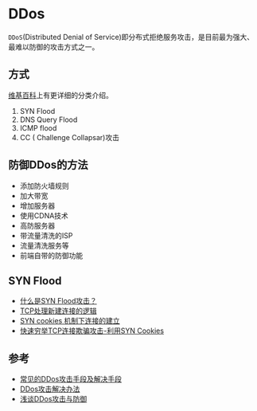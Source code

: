 # DDos

`DDoS`(Distributed Denial of Service)即分布式拒绝服务攻击，是目前最为强大、最难以防御的攻击方式之一。

## 方式

[维基百科](https://zh.wikipedia.org/wiki/%E9%98%BB%E6%96%B7%E6%9C%8D%E5%8B%99%E6%94%BB%E6%93%8A#%E6%94%BB%E5%87%BB%E6%96%B9%E5%BC%8F)上有更详细的分类介绍。

1. SYN Flood
2. DNS Query Flood
3. ICMP flood
4. CC ( Challenge Collapsar)攻击

## 防御DDos的方法

- 添加防火墙规则
- 加大带宽
- 增加服务器
- 使用CDNA技术
- 高防服务器
- 带流量清洗的ISP
- 流量清洗服务等
- 前端自带的防御功能

## SYN Flood

- [什么是SYN Flood攻击？](https://zhuanlan.zhihu.com/p/29539671)
- [TCP处理新建连接的逻辑](https://github.com/hustcat/hustcat.github.io/blob/master/_posts/2017-03-03-tcp_syn_cookies_and_window_size.md#tcp%E5%A4%84%E7%90%86%E6%96%B0%E5%BB%BA%E8%BF%9E%E6%8E%A5%E7%9A%84%E9%80%BB%E8%BE%91)
- [SYN cookies 机制下连接的建立](https://yq.aliyun.com/articles/42391)
- [快速穷举TCP连接欺骗攻击-利用SYN Cookies](http://www.91ri.org/7075.html)

## 参考

- [常见的DDos攻击手段及解决手段](https://juejin.im/post/5d68aaa76fb9a06ad4515a50)
- [DDos攻击解决办法](https://www.cnblogs.com/diantong/p/11438756.html)
- [浅谈DDos攻击与防御](https://thief.one/2017/05/10/1/)
